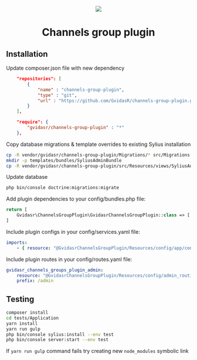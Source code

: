 <p align="center">
    <a href="https://sylius.com" target="_blank">
        <img src="https://demo.sylius.com/assets/shop/img/logo.png" />
    </a>
</p>

<h1 align="center">Channels group plugin</h1>

## Installation

Update composer.json file with new dependency
```json
    "repositories": [
        {
            "name" : "channels-group-plugin", 
            "type" : "git",
            "url" : "https://github.com/GvidasR/channels-group-plugin.git"
        }   
    ],

    "require": {
        "gvidasr/channels-group-plugin" : "*"
    },
```

Copy database migrations & template overrides to existing Sylius installation
```bash
cp -R vendor/gvidasr/channels-group-plugin/Migrations/* src/Migrations
mkdir -p templates/bundles/SyliusAdminBundle
cp -R vendor/gvidasr/channels-group-plugin/src/Resources/views/SyliusAdminBundle/* templates/bundles/SyliusAdminBundle
```

Update database
```bash
php bin/console doctrine:migrations:migrate
```

Add plugin dependencies to your config/bundles.php file:
```php
return [
    Gvidasr\ChannelsGroupPlugin\GvidasrChannelsGroupPlugin::class => ['all' => true],
]
```

Include plugin configs in your config/services.yaml file:
```yaml
imports:
    - { resource: "@GvidasrChannelsGroupPlugin/Resources/config/app/config.yml" }
```

Include plugin routes in your config/routes.yaml file:
```yaml
gvidasr_channels_groups_plugin_admin:
    resource: "@GvidasrChannelsGroupPlugin/Resources/config/admin_routing.yml"
    prefix: /admin
```

## Testing

```bash
composer install
cd tests/Application
yarn install
yarn run gulp
php bin/console sylius:install --env test
php bin/console server:start --env test
```

If `yarn run gulp` command fails try creating new `node_modules` symbolic link
